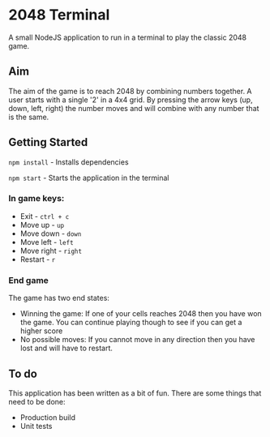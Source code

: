 # 2048 Terminal
A small NodeJS application to run in a terminal to play the classic 2048 game.

## Aim
The aim of the game is to reach 2048 by combining numbers together. A user starts with a single '2' in a 4x4 grid.
By pressing the arrow keys (up, down, left, right) the number moves and will combine with any number that is the same.

## Getting Started
`npm install` - Installs dependencies

`npm start` - Starts the application in the terminal
### In game keys:
- Exit - `ctrl + c`
- Move up - `up`
- Move down - `down`
- Move left - `left`
- Move right - `right`
- Restart - `r`

### End game
The game has two end states:
- Winning the game: If one of your cells reaches 2048 then you have won the game. You can continue playing though to see if you can get a higher score
- No possible moves: If you cannot move in any direction then you have lost and will have to restart.


## To do
This application has been written as a bit of fun. There are some things that need to be done:

- Production build
- Unit tests 
